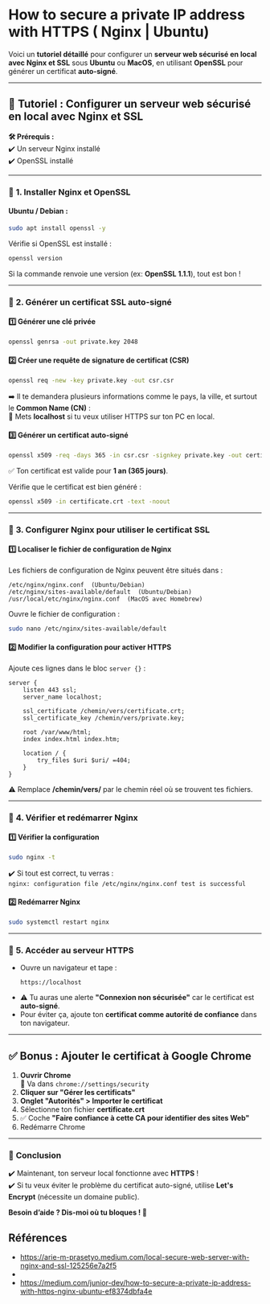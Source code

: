 # How to secure a private IP address with HTTPS ( Nginx | Ubuntu)


Voici un **tutoriel détaillé** pour configurer un **serveur web sécurisé en local avec Nginx et SSL** sous **Ubuntu** ou **MacOS**, en utilisant **OpenSSL** pour générer un certificat **auto-signé**.

---

## 🚀 **Tutoriel : Configurer un serveur web sécurisé en local avec Nginx et SSL**
**🛠️ Prérequis :**  
✔️ Un serveur Nginx installé  
✔️ OpenSSL installé  

---

### 📌 **1. Installer Nginx et OpenSSL**
#### **Ubuntu / Debian :**
```bash
sudo apt install openssl -y
```


Vérifie si OpenSSL est installé :
```bash
openssl version
```
Si la commande renvoie une version (ex: **OpenSSL 1.1.1**), tout est bon !

---

### 📌 **2. Générer un certificat SSL auto-signé**
#### **1️⃣ Générer une clé privée**
```bash
openssl genrsa -out private.key 2048
```

#### **2️⃣ Créer une requête de signature de certificat (CSR)**
```bash
openssl req -new -key private.key -out csr.csr
```
➡️ Il te demandera plusieurs informations comme le pays, la ville, et surtout le **Common Name (CN)** :  
📢 Mets **localhost** si tu veux utiliser HTTPS sur ton PC en local.

#### **3️⃣ Générer un certificat auto-signé**
```bash
openssl x509 -req -days 365 -in csr.csr -signkey private.key -out certificate.crt
```
✅ Ton certificat est valide pour **1 an (365 jours)**.

Vérifie que le certificat est bien généré :
```bash
openssl x509 -in certificate.crt -text -noout
```

---

### 📌 **3. Configurer Nginx pour utiliser le certificat SSL**
#### **1️⃣ Localiser le fichier de configuration de Nginx**
Les fichiers de configuration de Nginx peuvent être situés dans :
```
/etc/nginx/nginx.conf  (Ubuntu/Debian)
/etc/nginx/sites-available/default  (Ubuntu/Debian)
/usr/local/etc/nginx/nginx.conf  (MacOS avec Homebrew)
```

Ouvre le fichier de configuration :
```bash
sudo nano /etc/nginx/sites-available/default
```

#### **2️⃣ Modifier la configuration pour activer HTTPS**
Ajoute ces lignes dans le bloc `server {}` :
```nginx
server {
    listen 443 ssl;
    server_name localhost;

    ssl_certificate /chemin/vers/certificate.crt;
    ssl_certificate_key /chemin/vers/private.key;

    root /var/www/html;
    index index.html index.htm;

    location / {
        try_files $uri $uri/ =404;
    }
}
```
⚠️ Remplace **/chemin/vers/** par le chemin réel où se trouvent tes fichiers.

---

### 📌 **4. Vérifier et redémarrer Nginx**
#### **1️⃣ Vérifier la configuration**
```bash
sudo nginx -t
```
✔️ Si tout est correct, tu verras :  
   `nginx: configuration file /etc/nginx/nginx.conf test is successful`

#### **2️⃣ Redémarrer Nginx**
```bash
sudo systemctl restart nginx
```

---

### 📌 **5. Accéder au serveur HTTPS**
- Ouvre un navigateur et tape :
  ```
  https://localhost
  ```
- ⚠️ Tu auras une alerte **"Connexion non sécurisée"** car le certificat est **auto-signé**.
- Pour éviter ça, ajoute ton **certificat comme autorité de confiance** dans ton navigateur.

---

## ✅ **Bonus : Ajouter le certificat à Google Chrome**
1. **Ouvrir Chrome**  
   🔗 Va dans `chrome://settings/security`  
2. **Cliquer sur "Gérer les certificats"**
3. **Onglet "Autorités" > Importer le certificat**
4. Sélectionne ton fichier **certificate.crt**
5. ✅ Coche **"Faire confiance à cette CA pour identifier des sites Web"**
6. Redémarre Chrome

---

### 🎯 **Conclusion**
✔️ Maintenant, ton serveur local fonctionne avec **HTTPS** !  
✔️ Si tu veux éviter le problème du certificat auto-signé, utilise **Let's Encrypt** (nécessite un domaine public).  

**Besoin d’aide ? Dis-moi où tu bloques ! 🚀**

## Références 

- https://arie-m-prasetyo.medium.com/local-secure-web-server-with-nginx-and-ssl-125256e7a2f5
- 
- https://medium.com/junior-dev/how-to-secure-a-private-ip-address-with-https-nginx-ubuntu-ef8374dbfa4e